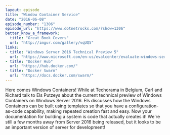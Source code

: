 ```yaml
---
layout: episode
title: "Window Container Service"
date: "2016-06-08"
episode_number: "1306"
episode_url: "https://www.dotnetrocks.com/?show=1306"
better_know_a_framework:
  title: "Great Book Covers"
  url: "http://imgur.com/gallery/vqUQ5"
links:
- title: "Windows Server 2016 Technical Preview 5"
  url: "https://www.microsoft.com/en-us/evalcenter/evaluate-windows-server-technical-preview"
- title: "Docker Hub"
  url: "https://hub.docker.com/"
- title: "Docker Swarm"
  url: "https://docs.docker.com/swarm/"
---
```


Here comes Windows Containers! While at Techorama in Belgium, Carl and Richard talk to Els Putzeys about the current technical preview of Windows Containers on Windows Server 2016. Els discusses how the Windows Containers can be built using templates so that you have a configuration-as-code capability, making repeated creation fast and easy. Now your documentation for building a system is code that actually creates it! We're still a few months away from Server 2016 being released, but it looks to be an important version of server for development!
